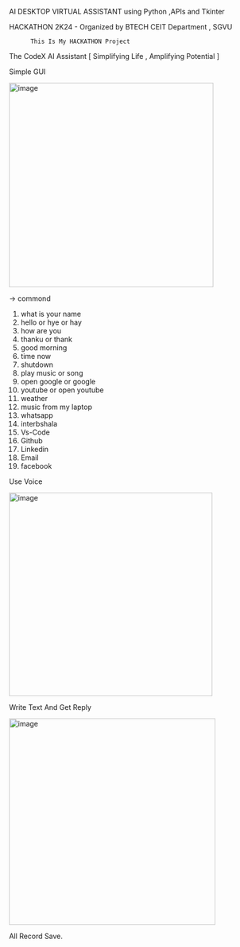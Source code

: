 AI DESKTOP VIRTUAL ASSISTANT using Python ,APIs and Tkinter 

HACKATHON 2K24 - Organized by BTECH CEIT Department , SGVU
          
          This Is My HACKATHON Project

The CodeX AI Assistant [ Simplifying Life , Amplifying Potential ]

Simple GUI

<img width="411" alt="image" src="https://github.com/user-attachments/assets/526abd1e-bea0-45ba-bed8-dbdce585720b">

-> commond 
1. what is your name 
2. hello  or hye or hay
3. how are you
4. thanku or thank
5. good morning
6. time now
7. shutdown
8. play music or song 
9. open google or google 
10. youtube or  open youtube
11. weather
12. music from my laptop
13. whatsapp
14. interbshala
15. Vs-Code
16. Github
17. Linkedin
18. Email
19. facebook


Use Voice

<img width="409" alt="image" src="https://github.com/user-attachments/assets/c1287583-43b2-4d18-99f2-7756f071231d">

Write Text And Get Reply

<img width="415" alt="image" src="https://github.com/user-attachments/assets/922e8d5e-6d3a-43de-a563-8594cf7a9096">

All Record Save.









